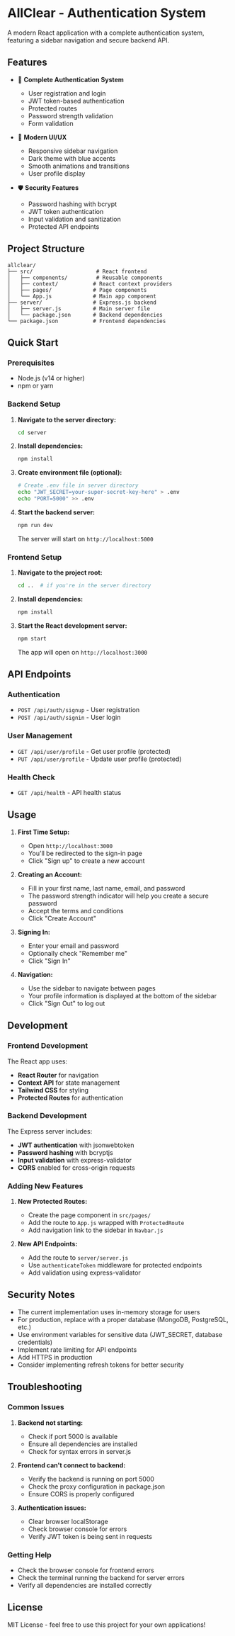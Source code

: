 # AllClear - Authentication System

A modern React application with a complete authentication system, featuring a sidebar navigation and secure backend API.

## Features

- 🔐 **Complete Authentication System**
  - User registration and login
  - JWT token-based authentication
  - Protected routes
  - Password strength validation
  - Form validation

- 🎨 **Modern UI/UX**
  - Responsive sidebar navigation
  - Dark theme with blue accents
  - Smooth animations and transitions
  - User profile display

- 🛡️ **Security Features**
  - Password hashing with bcrypt
  - JWT token authentication
  - Input validation and sanitization
  - Protected API endpoints

## Project Structure

```
allclear/
├── src/                    # React frontend
│   ├── components/         # Reusable components
│   ├── context/           # React context providers
│   ├── pages/             # Page components
│   └── App.js             # Main app component
├── server/                # Express.js backend
│   ├── server.js          # Main server file
│   └── package.json       # Backend dependencies
└── package.json           # Frontend dependencies
```

## Quick Start

### Prerequisites

- Node.js (v14 or higher)
- npm or yarn

### Backend Setup

1. **Navigate to the server directory:**
   ```bash
   cd server
   ```

2. **Install dependencies:**
   ```bash
   npm install
   ```

3. **Create environment file (optional):**
   ```bash
   # Create .env file in server directory
   echo "JWT_SECRET=your-super-secret-key-here" > .env
   echo "PORT=5000" >> .env
   ```

4. **Start the backend server:**
   ```bash
   npm run dev
   ```

   The server will start on `http://localhost:5000`

### Frontend Setup

1. **Navigate to the project root:**
   ```bash
   cd ..  # if you're in the server directory
   ```

2. **Install dependencies:**
   ```bash
   npm install
   ```

3. **Start the React development server:**
   ```bash
   npm start
   ```

   The app will open on `http://localhost:3000`

## API Endpoints

### Authentication

- `POST /api/auth/signup` - User registration
- `POST /api/auth/signin` - User login

### User Management

- `GET /api/user/profile` - Get user profile (protected)
- `PUT /api/user/profile` - Update user profile (protected)

### Health Check

- `GET /api/health` - API health status

## Usage

1. **First Time Setup:**
   - Open `http://localhost:3000`
   - You'll be redirected to the sign-in page
   - Click "Sign up" to create a new account

2. **Creating an Account:**
   - Fill in your first name, last name, email, and password
   - The password strength indicator will help you create a secure password
   - Accept the terms and conditions
   - Click "Create Account"

3. **Signing In:**
   - Enter your email and password
   - Optionally check "Remember me"
   - Click "Sign In"

4. **Navigation:**
   - Use the sidebar to navigate between pages
   - Your profile information is displayed at the bottom of the sidebar
   - Click "Sign Out" to log out

## Development

### Frontend Development

The React app uses:
- **React Router** for navigation
- **Context API** for state management
- **Tailwind CSS** for styling
- **Protected Routes** for authentication

### Backend Development

The Express server includes:
- **JWT authentication** with jsonwebtoken
- **Password hashing** with bcryptjs
- **Input validation** with express-validator
- **CORS** enabled for cross-origin requests

### Adding New Features

1. **New Protected Routes:**
   - Create the page component in `src/pages/`
   - Add the route to `App.js` wrapped with `ProtectedRoute`
   - Add navigation link to the sidebar in `Navbar.js`

2. **New API Endpoints:**
   - Add the route to `server/server.js`
   - Use `authenticateToken` middleware for protected endpoints
   - Add validation using express-validator

## Security Notes

- The current implementation uses in-memory storage for users
- For production, replace with a proper database (MongoDB, PostgreSQL, etc.)
- Use environment variables for sensitive data (JWT_SECRET, database credentials)
- Implement rate limiting for API endpoints
- Add HTTPS in production
- Consider implementing refresh tokens for better security

## Troubleshooting

### Common Issues

1. **Backend not starting:**
   - Check if port 5000 is available
   - Ensure all dependencies are installed
   - Check for syntax errors in server.js

2. **Frontend can't connect to backend:**
   - Verify the backend is running on port 5000
   - Check the proxy configuration in package.json
   - Ensure CORS is properly configured

3. **Authentication issues:**
   - Clear browser localStorage
   - Check browser console for errors
   - Verify JWT token is being sent in requests

### Getting Help

- Check the browser console for frontend errors
- Check the terminal running the backend for server errors
- Verify all dependencies are installed correctly

## License

MIT License - feel free to use this project for your own applications!
